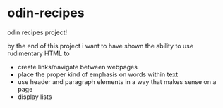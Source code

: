 # odin-recipes
odin recipes project!

by the end of this project i want to have shown the ability to use rudimentary HTML to 

- create links/navigate between webpages
- place the proper kind of emphasis on words within text
- use header and paragraph elements in a way that makes sense on a page
- display lists